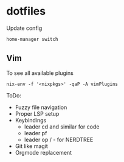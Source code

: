 # dotfiles

Update config

```bash
home-manager switch
```

## Vim

To see all available plugins

```
nix-env -f '<nixpkgs>' -qaP -A vimPlugins
```

ToDo:
- Fuzzy file navigation
- Proper LSP setup
- Keybindings
  - leader cd and similar for code
  - leader pf
  - leader op / - for NERDTREE
- Git like magit
- Orgmode replacement

